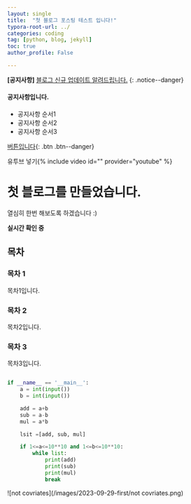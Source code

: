 ```yaml
---
layout: single
title:  "첫 블로그 포스팅 테스트 입니다!"
typora-root-url: ../
categories: coding
tag: [python, blog, jekyll]
toc: true
author_profile: False

---
```


**[공지사항]** [블로그 신규 업데이트 알려드립니다.](https://mmistakes.github.io/minimal-mistakes/docs/configuration/)
{: .notice--danger}

<div class="notice--warning">

<h4>공지사항입니다.</h4>

<ul>
    <li>공지사항 순서1</li>
    <li>공지사항 순서2</li>
    <li>공지사항 순서3</li>
</ul>
</div>

[버튼입니다](google.com/){: .btn .btn--danger}

유투브 넣기{% include video id="" provider="youtube" %}

# 첫 블로그를 만들었습니다.



열심히 한번 해보도록 하겠습니다 :)

**실시간 확인 중**



## 목차

### 목차 1

목차1입니다. 

### 목차 2

목차2입니다.

### 목차 3

목차3입니다. 





```python

if __name__ == '__main__':
    a = int(input())
    b = int(input())

    add = a+b
    sub = a-b
    mul = a*b

    lsit =[add, sub, mul]

    if 1<=a<=10**10 and 1<=b<=10**10:
        while list:
            print(add)
            print(sub)
            print(mul)
            break
```


![not covriates](/images/2023-09-29-first/not covriates.png)



